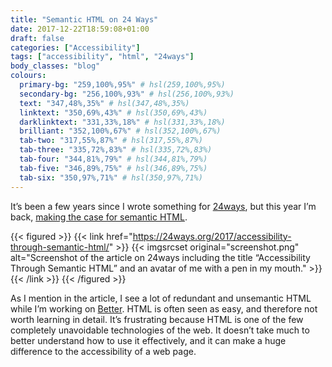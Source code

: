 ```yaml
---
title: "Semantic HTML on 24 Ways"
date: 2017-12-22T18:59:08+01:00
draft: false
categories: ["Accessibility"]
tags: ["accessibility", "html", "24ways"]
body_classes: "blog"
colours:
  primary-bg: "259,100%,95%" # hsl(259,100%,95%)
  secondary-bg: "256,100%,93%" # hsl(256,100%,93%)
  text: "347,48%,35%" # hsl(347,48%,35%)
  linktext: "350,69%,43%" # hsl(350,69%,43%)
  darklinktext: "331,33%,18%" # hsl(331,33%,18%)
  brilliant: "352,100%,67%" # hsl(352,100%,67%)
  tab-two: "317,55%,87%" # hsl(317,55%,87%)
  tab-three: "335,72%,83%" # hsl(335,72%,83%)
  tab-four: "344,81%,79%" # hsl(344,81%,79%)
  tab-five: "346,89%,75%" # hsl(346,89%,75%)
  tab-six: "350,97%,71%" # hsl(350,97%,71%)
---
```


It’s been a few years since I wrote something for [24ways](http://24ways.org), but this year I’m back, [making the case for semantic HTML](https://24ways.org/2017/accessibility-through-semantic-html/).

{{< figured >}}
  {{< link href="https://24ways.org/2017/accessibility-through-semantic-html/" >}}
  	{{< imgsrcset original="screenshot.png" alt="Screenshot of the article on 24ways including the title “Accessibility Through Semantic HTML” and an avatar of me with a pen in my mouth." >}}
  {{< /link >}}
{{< /figured >}}

As I mention in the article, I see a lot of redundant and unsemantic HTML while I’m working on [Better](https://better.fyi). HTML is often seen as easy, and therefore not worth learning in detail. It’s frustrating because HTML is one of the few completely unavoidable technologies of the web. It doesn’t take much to better understand how to use it effectively, and it can make a huge difference to the accessibility of a web page.

